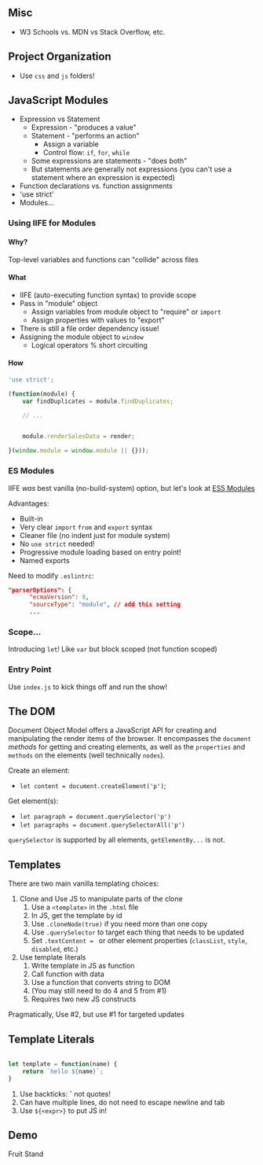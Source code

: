 
## Misc

* W3 Schools vs. MDN vs Stack Overflow, etc.

## Project Organization

* Use `css` and `js` folders!

## JavaScript Modules

* Expression vs Statement
    * Expression - "produces a value"
    * Statement - "performs an action"
        * Assign a variable
        * Control flow: `if`, `for`, `while`
    * Some expressions are statements - "does both"
    * But statements are generally not expressions (you can't use a statement where an expression is expected)
* Function declarations vs. function assignments
* 'use strict'
* Modules...

### Using IIFE for Modules

#### Why?

Top-level variables and functions can "collide" across files

#### What

* IIFE (auto-executing function syntax) to provide scope
* Pass in "module" object
    * Assign variables from module object to "require" or `import`
    * Assign properties with values to "export"
* There is still a file order dependency issue!
* Assigning the module object to `window`
    * Logical operators % short circuiting

#### How

```js
'use strict';

(function(module) {
    var findDuplicates = module.findDuplicates;

    // ...


    module.renderSalesData = render;

}(window.module = window.module || {}));
```

### ES Modules

IIFE _was_ best vanilla (no-build-system) option, but let's look at [ES5 Modules](https://caniuse.com/#feat=es6-module)

Advantages:

* Built-in
* Very clear `import` `from` and `export` syntax
* Cleaner file (no indent just for module system)
* No `use strict` needed!
* Progressive module loading based on entry point!
* Named exports

Need to modify `.eslintrc`:

```json
"parserOptions": {
      "ecmaVersion": 8,
      "sourceType": "module", // add this setting
      ...
```

### Scope...

Introducing `let`! Like `var` but block scoped (not function scoped)

### Entry Point

Use `index.js` to kick things off and run the show!

## The DOM

Document Object Model offers a JavaScript API for creating and manipulating the render items of the browser. It encompasses the `document` _methods_ for getting and creating elements, as well as the `properties` and `methods` on the elements (well technically `nodes`).

Create an element:

* `let content = document.createElement('p')`;

Get element(s):

* `let paragraph = document.querySelector('p')`
* `let paragraphs = document.querySelectorAll('p')`

`querySelector` is supported by all elements, `getElementBy...` is not.

## Templates

There are two main vanilla templating choices:

1. Clone and Use JS to manipulate parts of the clone
    1. Use a `<template>` in the `.html` file 
    1. In JS, get the template by id 
    1. Use `.cloneNode(true)` if you need more than one copy
    1. Use `.querySelector` to target each thing that needs to be updated
    1. Set `.textContent = ` or other element properties (`classList`, `style`, `disabled`, etc.)
1. Use template literals
    1. Write template in JS as function
    1. Call function with data
    1. Use a function that converts string to DOM
    1. (You may still need to do 4 and 5 from #1)
    1. Requires two new JS constructs

Pragmatically, Use #2, but use #1 for targeted updates

## Template Literals

```js

let template = function(name) {
    return `hello ${name}`;
}

```

1. Use backticks: **`** not quotes!
1. Can have multiple lines, do not need to escape newline and tab
1. Use `${<expr>}` to put JS in!

## Demo 

Fruit Stand